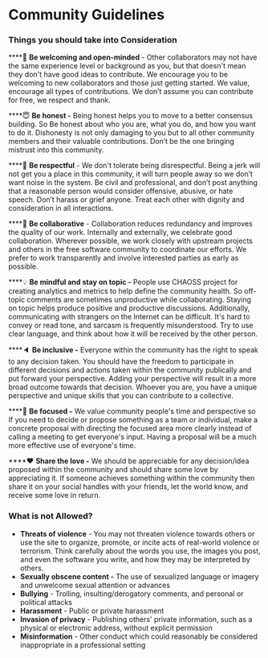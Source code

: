 # Community Guidelines

### Things you should take into Consideration

\*\*\*\*👋 **Be welcoming and open-minded** - Other collaborators may not have the same experience level or background as you, but that doesn't mean they don't have good ideas to contribute. We encourage you to be welcoming to new collaborators and those just getting started. We value, encourage all types of contributions. We don’t assume you can contribute for free, we respect and thank.

\*\*\*\*😇 **Be honest -** Being honest helps you to move to a better consensus building. So Be honest about who you are, what you do, and how you want to do it. Dishonesty is not only damaging to you but to all other community members and their valuable contributions. Don’t be the one bringing mistrust into this community.

\*\*\*\*🙌 **Be respectful** - We don't tolerate being disrespectful. Being a jerk will not get you a place in this community, it will turn people away so we don’t want noise in the system. Be civil and professional, and don’t post anything that a reasonable person would consider offensive, abusive, or hate speech. Don’t harass or grief anyone. Treat each other with dignity and consideration in all interactions. 

\*\*\*\*🤝 **Be collaborative** - Collaboration reduces redundancy and improves the quality of our work. Internally and externally, we celebrate good collaboration. Wherever possible, we work closely with upstream projects and others in the free software community to coordinate our efforts. We prefer to work transparently and involve interested parties as early as possible.

\*\*\*\*💡 **Be mindful and stay on topic -** People use CHAOSS project for creating analytics and metrics to help define the community health. So off-topic comments are sometimes unproductive while collaborating. Staying on topic helps produce positive and productive discussions. Additionally, communicating with strangers on the Internet can be difficult. It's hard to convey or read tone, and sarcasm is frequently misunderstood. Try to use clear language, and think about how it will be received by the other person.

\*\*\*\*🔈 **Be inclusive -** Everyone within the community has the right to speak to any decision taken. You should have the freedom to participate in different decisions and actions taken within the community publically and put forward your perspective. Adding your perspective will result in a more broad outcome towards that decision. Whoever you are, you have a unique perspective and unique skills that you can contribute to a collective.

\*\*\*\*🎯 **Be focused -** We value community people's time and perspective so If you need to decide or propose something as a team or individual, make a concrete proposal with directing the focused area more clearly instead of calling a meeting to get everyone's input. Having a proposal will be a much more effective use of everyone's time.

\*\*\*\*❤ **Share the love -** We should be appreciable for any decision/idea proposed within the community and should share some love by appreciating it. If someone achieves something within the community then share it on your social handles with your friends, let the world know, and receive some love in return.

### What is not Allowed?

*  **Threats of violence** - You may not threaten violence towards others or use the site to organize, promote, or incite acts of real-world violence or terrorism. Think carefully about the words you use, the images you post, and even the software you write, and how they may be interpreted by others.
*  **Sexually obscene content -** The use of sexualized language or imagery and unwelcome sexual attention or advances
* **Bullying** - Trolling, insulting/derogatory comments, and personal or political attacks
* **Harassment** - Public or private harassment
* **Invasion of privacy** - Publishing others' private information, such as a physical or electronic address, without explicit permission
* **Misinformation** - Other conduct which could reasonably be considered inappropriate in a professional setting

